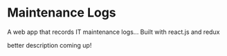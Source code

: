 # Maintenance Logs

A web app that records IT maintenance logs... Built with react.js and redux

better description coming up!